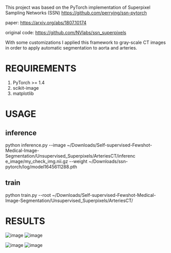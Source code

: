 This project was based on the PyTorch implementation of Superpixel Sampling Networks (SSN) https://github.com/perrying/ssn-pytorch

paper: https://arxiv.org/abs/1807.10174

original code: https://github.com/NVlabs/ssn_superpixels


With some customizations I applied this framework to gray-scale CT images in order to apply automatic segmentation to aorta and arteries. 

# REQUIREMENTS
1. PyTorch >= 1.4
2. scikit-image
3. matplotlib

# USAGE
## inference
python inference.py --image ~/Downloads/Self-supervised-Fewshot-Medical-Image-Segmentation/Unsupervised_Superpixels/ArteriesCT/inferenc
e_image/my_check_img.nii.gz --weight ~/Downloads/ssn-pytorch/log/model1645611288.pth

## train 
python train.py --root ~/Downloads/Self-supervised-Fewshot-Medical-Image-Segmentation/Unsupervised_Superpixels/ArteriesCT/


# RESULTS



![image](https://user-images.githubusercontent.com/81852029/204155125-10f3fa29-a85f-4863-981a-cf093f3996e4.png)
![image](https://user-images.githubusercontent.com/81852029/204155112-6a83789d-eae2-4d37-9218-2ce5e9c0b123.png)




![image](https://user-images.githubusercontent.com/81852029/204155890-412343cf-0d9e-477f-a1e2-aa5054934ece.png)
![image](https://user-images.githubusercontent.com/81852029/204155776-c94e7c37-c9e5-4e49-97fa-bb2be55d2b96.png)

